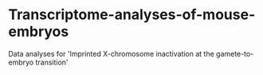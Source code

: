 # Transcriptome-analyses-of-mouse-embryos
Data analyses for 'Imprinted X-chromosome inactivation at the gamete-to-embryo transition'
